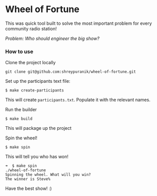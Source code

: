 # Wheel of Fortune

This was quick tool built to solve the most important problem for every community radio station! 

*Problem: Who should engineer the big show?* 

### How to use 

Clone the project locally 

```
git clone git@github.com:shreypuranik/wheel-of-fortune.git
```

Set up the participants text file: 

```
$ make create-participants 
```

This will create `participants.txt`. Populate it with the relevant names. 

Run the builder

```
$ make build 
```
This will package up the project 

Spin the wheel! 

```
$ make spin 
```

This will tell you who has won!

```
➜  $ make spin
./wheel-of-fortune
Spinning the wheel. What will you win?
The winner is Steve%  
```
Have the best show! :) 



